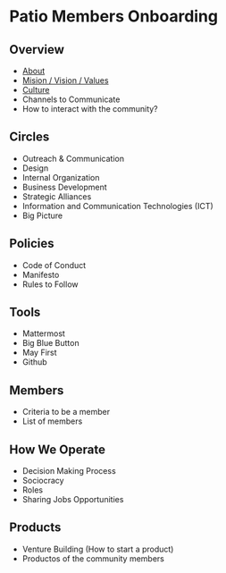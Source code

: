 # Patio Members Onboarding

## Overview
- [About](/content/about.md)
- [Mision / Vision / Values](/content/mision-mision-values.md)
- [Culture](/content/culture.md)
- Channels to Communicate
- How to interact with the community?

## Circles 
- Outreach & Communication
- Design
- Internal Organization
- Business Development
- Strategic Alliances
- Information and Communication Technologies (ICT)
- Big Picture

## Policies
- Code of Conduct
- Manifesto
- Rules to Follow

## Tools
- Mattermost
- Big Blue Button
- May First
- Github

## Members
- Criteria to be a member
- List of members

## How We Operate
- Decision Making Process
- Sociocracy
- Roles
- Sharing Jobs Opportunities

## Products
- Venture Building (How to start a product)
- Productos of the community members

